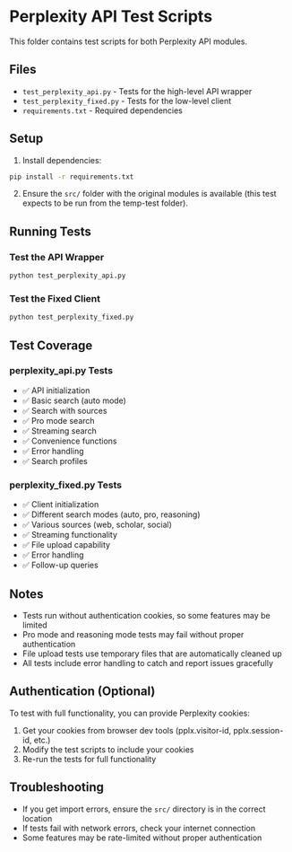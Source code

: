 # Perplexity API Test Scripts

This folder contains test scripts for both Perplexity API modules.

## Files

- `test_perplexity_api.py` - Tests for the high-level API wrapper
- `test_perplexity_fixed.py` - Tests for the low-level client
- `requirements.txt` - Required dependencies

## Setup

1. Install dependencies:
```bash
pip install -r requirements.txt
```

2. Ensure the `src/` folder with the original modules is available (this test expects to be run from the temp-test folder).

## Running Tests

### Test the API Wrapper
```bash
python test_perplexity_api.py
```

### Test the Fixed Client
```bash
python test_perplexity_fixed.py
```

## Test Coverage

### perplexity_api.py Tests
- ✅ API initialization
- ✅ Basic search (auto mode)
- ✅ Search with sources
- ✅ Pro mode search
- ✅ Streaming search
- ✅ Convenience functions
- ✅ Error handling
- ✅ Search profiles

### perplexity_fixed.py Tests
- ✅ Client initialization
- ✅ Different search modes (auto, pro, reasoning)
- ✅ Various sources (web, scholar, social)
- ✅ Streaming functionality
- ✅ File upload capability
- ✅ Error handling
- ✅ Follow-up queries

## Notes

- Tests run without authentication cookies, so some features may be limited
- Pro mode and reasoning mode tests may fail without proper authentication
- File upload tests use temporary files that are automatically cleaned up
- All tests include error handling to catch and report issues gracefully

## Authentication (Optional)

To test with full functionality, you can provide Perplexity cookies:

1. Get your cookies from browser dev tools (pplx.visitor-id, pplx.session-id, etc.)
2. Modify the test scripts to include your cookies
3. Re-run the tests for full functionality

## Troubleshooting

- If you get import errors, ensure the `src/` directory is in the correct location
- If tests fail with network errors, check your internet connection
- Some features may be rate-limited without proper authentication